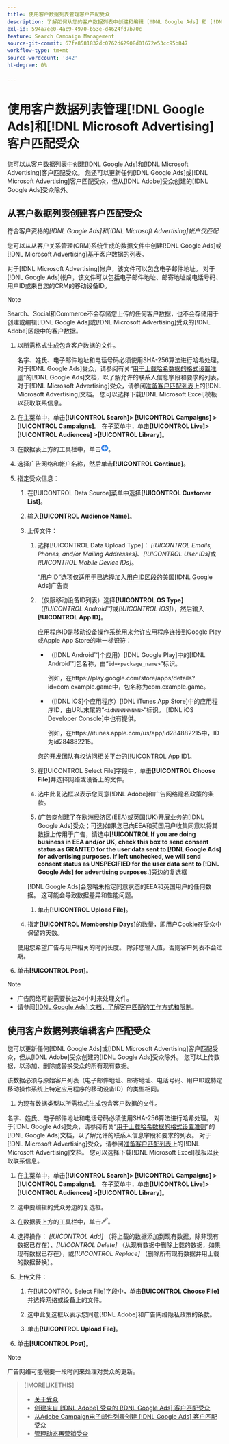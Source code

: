 ```yaml
---
title: 使用客户数据列表管理客户匹配受众
description: 了解如何从您的客户数据列表中创建和编辑 [!DNL Google Ads] 和 [!DNL Microsoft Advertising] 客户匹配受众。
exl-id: 594a7ee0-4ac9-4970-b53e-d4624fd7b70c
feature: Search Campaign Management
source-git-commit: 67fe8581832dc0762d62908d01672e53cc95b847
workflow-type: tm+mt
source-wordcount: '842'
ht-degree: 0%

---
```


# 使用客户数据列表管理[!DNL Google Ads]和[!DNL Microsoft Advertising]客户匹配受众

您可以从客户数据列表中创建[!DNL Google Ads]和[!DNL Microsoft Advertising]客户匹配受众。 您还可以更新任何[!DNL Google Ads]或[!DNL Microsoft Advertising]客户匹配受众，但从[!DNL Adobe]受众创建的[!DNL Google Ads]受众除外。

## 从客户数据列表创建客户匹配受众

符合客户资格的&#x200B;*[!DNL Google Ads]和[!DNL Microsoft Advertising]帐户仅匹配*

您可以从从客户关系管理(CRM)系统生成的数据文件中创建[!DNL Google Ads]或[!DNL Microsoft Advertising]基于客户数据的列表。

对于[!DNL Microsoft Advertising]帐户，该文件可以包含电子邮件地址。 对于[!DNL Google Ads]帐户，该文件可以包括电子邮件地址、邮寄地址或电话号码、用户ID或来自您的CRM的移动设备ID。

>[!NOTE]
>
>Search、Social和Commerce不会存储您上传的任何客户数据，也不会存储用于创建或编辑[!DNL Google Ads]或[!DNL Microsoft Advertising]受众的[!DNL Adobe]区段中的客户数据。

1. 以所需格式生成包含客户数据的文件。

   名字、姓氏、电子邮件地址和电话号码必须使用SHA-256算法进行哈希处理。 <!-- Our UI says all, but GGL docs say don't hash user IDs and device IDs. -->对于[!DNL Google Ads]受众，请参阅有关“[用于上载哈希数据的格式设置准则](https://support.google.com/google-ads/answer/7476159)”的[!DNL Google Ads]文档，以了解允许的联系人信息字段和要求的列表。 对于[!DNL Microsoft Advertising]受众，请参阅[准备客户匹配列表](https://help.ads.microsoft.com/#apex/ads/en/56921)上的[!DNL Microsoft Advertising]文档。 您可以选择下载[!DNL Microsoft Excel]模板以获取联系信息。

1. 在主菜单中，单击&#x200B;**[!UICONTROL Search]> [!UICONTROL Campaigns] >[!UICONTROL Campaigns]**。 在子菜单中，单击&#x200B;**[!UICONTROL Live]> [!UICONTROL Audiences] >[!UICONTROL Library]**。

1. 在数据表上方的工具栏中，单击![创建](/help/search-social-commerce/assets/add.png "创建")。

1. 选择广告网络和帐户名称，然后单击&#x200B;**[!UICONTROL Continue]**。

1. 指定受众信息：

   1. 在[!UICONTROL Data Source]菜单中选择&#x200B;**[!UICONTROL Customer List]**。

   1. 输入&#x200B;**[!UICONTROL Audience Name]**。

   1. 上传文件：

      1. 选择[!UICONTROL Data Upload Type]： *[!UICONTROL Emails, Phones, and/or Mailing Addresses]*、*[!UICONTROL User IDs]*&#x200B;或&#x200B;*[!UICONTROL Mobile Device IDs]*。

         “用户ID”选项仅适用于已选择加入[用户ID区段](https://support.google.com/google-ads/answer/9199250)的美国[!DNL Google Ads]广告商

      1. （仅限移动设备ID列表）选择&#x200B;**[!UICONTROL OS Type]** （*[!UICONTROL Android™]*&#x200B;或&#x200B;*[!UICONTROL iOS]*），然后输入&#x200B;**[!UICONTROL App ID]**。

         应用程序ID是移动设备操作系统用来允许应用程序连接到Google Play或Apple App Store的唯一标识符：

         * （[!DNL Android™]个应用）[!DNL Google Play]中的[!DNL Android™]包名称，由“`id=<package_name>`”标识。

           例如，在https://play.google.com/store/apps/details?id=com.example.game中，包名称为com.example.game。

         * （[!DNL iOS]个应用程序）[!DNL iTunes App Store]中的应用程序ID，由URL末尾的“`<idNNNNNNNNN>`”标识。 [!DNL iOS Developer Console]中也有提供。

           例如，在https://itunes.apple.com/us/app/id284882215中，ID为id284882215。

         您的开发团队有权访问相关平台的[!UICONTROL App ID]。

      1. 在[!UICONTROL Select File]字段中，单击&#x200B;**[!UICONTROL Choose File]**&#x200B;并选择网络或设备上的文件。

      1. 选中此复选框以表示您同意[!DNL Adobe]和广告网络隐私政策的条款。

      1. (广告商创建了在欧洲经济区(EEA)或英国(UK)开展业务的[!DNL Google Ads]受众；可选)如果您已向EEA和英国用户收集同意以将其数据上传用于广告，请选中&#x200B;**[!UICONTROL If you are doing business in EEA and/or UK, check this box to send consent status as GRANTED for the user data sent to [!DNL Google Ads] for advertising purposes. If left unchecked, we will send consent status as UNSPECIFIED for the user data sent to [!DNL Google Ads] for advertising purposes.]**&#x200B;旁边的复选框

      [!DNL Google Ads]会忽略未指定同意状态的EEA和英国用户的任何数据。 这可能会导致数据差异和性能问题。

      1. 单击&#x200B;**[!UICONTROL Upload File]**。

   1. 指定&#x200B;**[!UICONTROL Membership Days]**&#x200B;的数量，即用户Cookie在受众中保留的天数。

   使用您希望广告与用户相关的时间长度。 除非您输入值，否则客户列表不会过期。

1. 单击&#x200B;**[!UICONTROL Post]**。

>[!NOTE]
>
>* 广告网络可能需要长达24小时来处理文件。
>* 请参阅[[!DNL Google Ads] 文档，了解客户匹配的工作方式和限制](https://support.google.com/displayvideo/answer/9539301)。

## 使用客户数据列表编辑客户匹配受众

您可以更新任何[!DNL Google Ads]或[!DNL Microsoft Advertising]客户匹配受众，但从[!DNL Adobe]受众创建的[!DNL Google Ads]受众除外。 您可以上传数据，以添加、删除或替换受众的所有现有数据。

该数据必须与原始客户列表（电子邮件地址、邮寄地址、电话号码、用户ID或特定移动操作系统上特定应用程序的移动设备ID）的类型相同。

1. 为现有数据类型以所需格式生成包含客户数据的文件。

名字、姓氏、电子邮件地址和电话号码必须使用SHA-256算法进行哈希处理。 <!-- Our UI says all, but GGL docs say don't hash user IDs and device IDs. -->对于[!DNL Google Ads]受众，请参阅有关“[用于上载哈希数据的格式设置准则](https://support.google.com/google-ads/answer/7476159)”的[!DNL Google Ads]文档，以了解允许的联系人信息字段和要求的列表。 对于[!DNL Microsoft Advertising]受众，请参阅[准备客户匹配列表](https://help.ads.microsoft.com/#apex/ads/en/56921)上的[!DNL Microsoft Advertising]文档。 您可以选择下载[!DNL Microsoft Excel]模板以获取联系信息。

1. 在主菜单中，单击&#x200B;**[!UICONTROL Search]> [!UICONTROL Campaigns] >[!UICONTROL Campaigns]**。 在子菜单中，单击&#x200B;**[!UICONTROL Live]> [!UICONTROL Audiences] >[!UICONTROL Library]**。

1. 选中要编辑的受众旁边的复选框。

1. 在数据表上方的工具栏中，单击![编辑](/help/search-social-commerce/assets/edit.png)。

1. 选择操作： *[!UICONTROL Add]* （将上载的数据添加到现有数据，除非现有数据已存在）、*[!UICONTROL Delete]* （从现有数据中删除上载的数据，如果现有数据已存在），或&#x200B;*[!UICONTROL Replace]* （删除所有现有数据并用上载的数据替换）。

1. 上传文件：

   1. 在[!UICONTROL Select File]字段中，单击&#x200B;**[!UICONTROL Choose File]**&#x200B;并选择网络或设备上的文件。

   1. 选中此复选框以表示您同意[!DNL Adobe]和广告网络隐私政策的条款。

   1. 单击&#x200B;**[!UICONTROL Upload File]**。

1. 单击&#x200B;**[!UICONTROL Post]**。

>[!NOTE]
>
>广告网络可能需要一段时间来处理对受众的更新。

>[!MORELIKETHIS]
>
>* [关于受众](audience-about.md)
>* [创建来自 [!DNL Adobe] 受众的 [!DNL Google Ads] 客户匹配受众](google-audience-from-adobe-audience.md)
>* [从Adobe Campaign电子邮件列表创建 [!DNL Google Ads] 客户匹配受众](google-audience-from-campaign-email-list.md)
>* [管理动态再营销受众](audience-dynamic-remarketing-manage.md)
